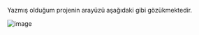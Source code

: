 Yazmış olduğum projenin arayüzü aşağıdaki gibi gözükmektedir.

![image](https://github.com/user-attachments/assets/b5ca8a85-f847-42d8-8e2c-c6be5ce12841)
